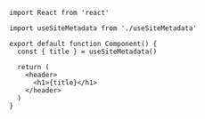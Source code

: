 ```tsximport React from 'react'

import useSiteMetadata from './useSiteMetadata'

export default function Component() {
  const { title } = useSiteMetadata()

  return (
    <header>
      <h1>{title}</h1>
    </header>
  )
}
```